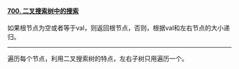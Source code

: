 #### [700. 二叉搜索树中的搜索](https://leetcode.cn/problems/search-in-a-binary-search-tree/)

如果根节点为空或者等于val，则返回根节点，否则，根据val和左右节点的大小递归。



---

遍历每个节点，利用二叉搜索树的特点，左右子树只用遍历一个。
